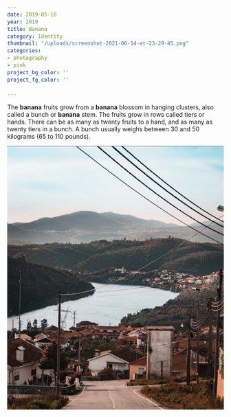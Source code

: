 ```yaml
---
date: 2019-05-16
year: 2019
title: Banana
category: Identity
thumbnail: "/uploads/screenshot-2021-06-14-at-23-29-45.png"
categories:
- photography
- pink
project_bg_color: ''
project_fg_color: ''

---
```

The **banana** fruits grow from a **banana** blossom in hanging clusters, also called a bunch or **banana** stem. The fruits grow in rows called tiers or hands. There can be as many as twenty fruits to a hand, and as many as twenty tiers in a bunch. A bunch usually weighs between 30 and 50 kilograms (65 to 110 pounds).

![](/uploads/screenshot-2021-06-14-at-23-29-45.png)